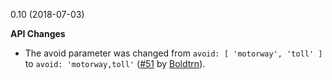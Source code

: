 0.10 (2018-07-03)

**API Changes**

- The avoid parameter was changed from `avoid: [ 'motorway', 'toll' ]` to `avoid: 'motorway,toll'` ([#51](https://github.com/graphhopper/geocoder-converter/pull/51) by [Boldtrn](https://github.com/boldtrn)).